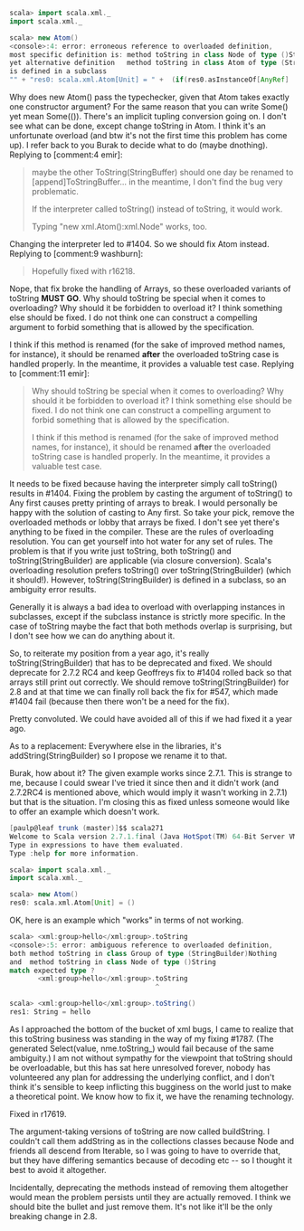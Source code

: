 ```scala
scala> import scala.xml._
import scala.xml._

scala> new Atom()
<console>:4: error: erroneous reference to overloaded definition,
most specific definition is: method toString in class Node of type ()String,
yet alternative definition   method toString in class Atom of type (StringBuilder)StringBuilder
is defined in a subclass
"" + "res0: scala.xml.Atom[Unit] = " +  (if(res0.asInstanceOf[AnyRef] != null) ((if(res0.toString.contains('\n'))  "\n" else "") + res0.toString + "\n") else "null\n") }
```
Why does new Atom() pass the typechecker, given that Atom takes exactly one constructor argument?
For the same reason that you can write Some() yet mean Some(()). There's an implicit tupling conversion going on. I don't see what can be done, except change toString
in Atom. I think it's an unfortunate overload (and btw it's not the first time this problem has come up). I refer back to you Burak to decide what to do (maybe dnothing).
Replying to [comment:4 emir]:
> maybe the other ToString(StringBuffer) should one day be renamed to [append]ToStringBuffer... in the meantime, I don't find the bug very problematic.
> 
> If the interpreter called toString() instead of toString, it would work.
> 
> Typing "new xml.Atom():xml.Node" works, too.

Changing the interpreter led to #1404. So we should fix Atom instead.
Replying to [comment:9 washburn]:
> Hopefully fixed with r16218.

Nope, that fix broke the handling of Arrays, so these overloaded variants of toString **MUST GO**.
Why should toString be special when it comes to overloading? Why should it be forbidden to overload it? I think something else should be fixed. I do not think one can construct a compelling argument to forbid something that is allowed by the specification.

I think if this method is renamed (for the sake of improved method names, for instance), it should be renamed **after** the overloaded toString case is handled properly. In the meantime, it provides a valuable test case.
Replying to [comment:11 emir]:
> Why should toString be special when it comes to overloading? Why should it be forbidden to overload it? I think something else should be fixed. I do not think one can construct a compelling argument to forbid something that is allowed by the specification.
> 
> I think if this method is renamed (for the sake of improved method names, for instance), it should be renamed **after** the overloaded toString case is handled properly. In the meantime, it provides a valuable test case.

It needs to be fixed because having the interpreter simply call toString() results in #1404.  Fixing the problem by casting the argument of toString() to Any first causes pretty printing of arrays to break.  I would personally be happy with the solution of casting to Any first.  So take your pick, remove the overloaded methods or lobby that arrays be fixed. 
I don't see yet there's anything to be fixed in the compiler. These are the rules of overloading resolution. You can get yourself into hot water for any set of rules. The problem is that if you write just toString, both toString() and toString(StringBuilder) are applicable (via closure conversion). Scala's overloading resolution prefers toString() over toString(StringBuilder) (which it should!). However, toString(StringBuilder) is defined in a subclass, so an ambiguity error results.

Generally it is always a bad idea to overload with overlapping instances in subclasses, except if the subclass instance is strictly more specific. In the case of toString maybe the fact that both methods overlap is surprising, but I don't see how we can do anything about it.

So, to reiterate my position from a year ago, it's really toString(StringBuilder) that has to be deprecated and fixed. We should deprecate for 2.7.2 RC4 and keep Geoffreys fix to #1404 rolled back so that arrays still print out correctly. We should remove toString(StringBuilder) for 2.8 and at that time we can finally roll back the fix for #547, which made #1404 fail (because then there won't be a need for the fix).

Pretty convoluted. We could have avoided all of this if we had fixed it a year ago.

As to a replacement: Everywhere else in the libraries, it's addString(StringBuilder)
so I propose we rename it to that.

Burak, how about it?
The given example works since 2.7.1.  This is strange to me, because I could swear I've tried it since then and it didn't work (and 2.7.2RC4 is mentioned above, which would imply it wasn't working in 2.7.1) but that is the situation.  I'm closing this as fixed unless someone would like to offer an example which doesn't work.
```scala
[paulp@leaf trunk (master)]$$ scala271
Welcome to Scala version 2.7.1.final (Java HotSpot(TM) 64-Bit Server VM, Java 1.5.0_16).
Type in expressions to have them evaluated.
Type :help for more information.

scala> import scala.xml._
import scala.xml._

scala> new Atom()
res0: scala.xml.Atom[Unit] = ()
```
OK, here is an example which "works" in terms of not working.
```scala
scala> <xml:group>hello</xml:group>.toString  
<console>:5: error: ambiguous reference to overloaded definition,
both method toString in class Group of type (StringBuilder)Nothing
and  method toString in class Node of type ()String
match expected type ?
       <xml:group>hello</xml:group>.toString
                                    ^

scala> <xml:group>hello</xml:group>.toString()
res1: String = hello
```
As I approached the bottom of the bucket of xml bugs, I came to realize that this toString business was standing in the way of my fixing #1787.  (The generated Select(value, nme.toString_) would fail because of the same ambiguity.) I am not without sympathy for the viewpoint that toString should be overloadable, but this has sat here unresolved forever, nobody has volunteered any plan for addressing the underlying conflict, and I don't think it's sensible to keep inflicting this bugginess on the world just to make a theoretical point.  We know how to fix it, we have the renaming technology.

Fixed in r17619.

The argument-taking versions of toString are now called buildString.  I couldn't call them addString as in the collections classes because Node and friends all descend from Iterable, so I was going to have to override that, but they have differing semantics because of decoding etc -- so I thought it best to avoid it altogether.

Incidentally, deprecating the methods instead of removing them altogether would mean the problem persists until they are actually removed.  I think we should bite the bullet and just remove them.  It's not like it'll be the only breaking change in 2.8.
